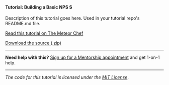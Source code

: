 #### Tutorial: Building a Basic NPS S

Description of this tutorial goes here. Used in your tutorial repo's README.md file.

[Read this tutorial on The Meteor Chef](https://themeteorchef.com/tutorials/building-interactive-emails)  

[Download the source (.zip)](https://github.com/themeteorchef/building-interactive-emails/archive/master.zip)

---

**Need help with this?** [Sign up for a Mentorship appointment](https://themeteorchef.com/mentorship?readme=building-interactive-emails) and get 1-on-1 help.

---

_The code for this tutorial is licensed under the [MIT License](http://opensource.org/licenses/MIT)_.
